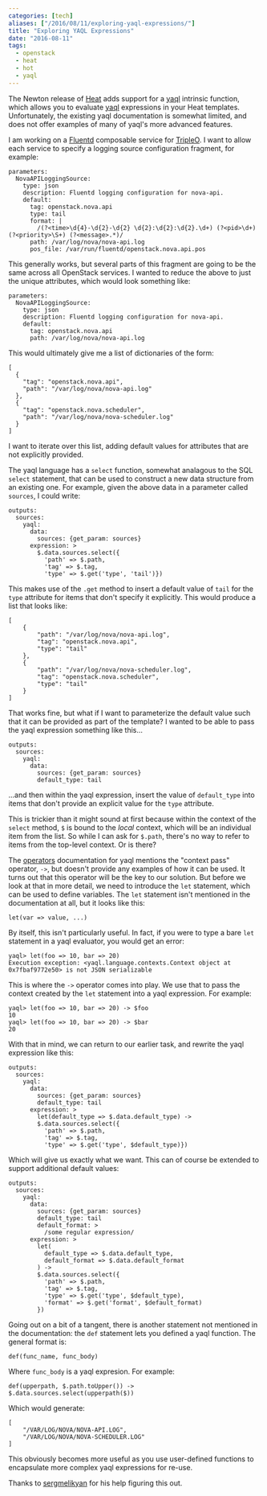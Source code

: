 ```yaml
---
categories: [tech]
aliases: ["/2016/08/11/exploring-yaql-expressions/"]
title: "Exploring YAQL Expressions"
date: "2016-08-11"
tags:
  - openstack
  - heat
  - hot
  - yaql
---
```


The Newton release of [Heat][] adds support for a [yaql][yaql_func]
intrinsic function, which allows you to evaluate [yaql][] expressions
in your Heat templates.  Unfortunately, the existing yaql
documentation is somewhat limited, and does not offer examples of many
of yaql's more advanced features.

[heat]: https://wiki.openstack.org/wiki/Heat
[yaql]: https://yaql.readthedocs.io/en/latest/
[yaql_func]: http://docs.openstack.org/developer/heat/template_guide/hot_spec.html#yaql

I am working on a [Fluentd][] composable service for [TripleO][].  I
want to allow each service to specify a logging source configuration
fragment, for example:

[fluentd]: http://www.fluentd.org/
[tripleo]: https://wiki.openstack.org/wiki/TripleO

    parameters:
      NovaAPILoggingSource:
        type: json
        description: Fluentd logging configuration for nova-api.
        default:
          tag: openstack.nova.api
          type: tail
          format: |
            /(?<time>\d{4}-\d{2}-\d{2} \d{2}:\d{2}:\d{2}.\d+) (?<pid>\d+) (?<priority>\S+) (?<message>.*)/
          path: /var/log/nova/nova-api.log
          pos_file: /var/run/fluentd/openstack.nova.api.pos

This generally works, but several parts of this fragment are going to
be the same across all OpenStack services.  I wanted to reduce the
above to just the unique attributes, which would look something like:

    parameters:
      NovaAPILoggingSource:
        type: json
        description: Fluentd logging configuration for nova-api.
        default:
          tag: openstack.nova.api
          path: /var/log/nova/nova-api.log

This would ultimately give me a list of dictionaries of the form:

    [
      {
        "tag": "openstack.nova.api",
        "path": "/var/log/nova/nova-api.log"
      },
      {
        "tag": "openstack.nova.scheduler",
        "path": "/var/log/nova/nova-scheduler.log"
      }
    ]

I want to iterate over this list, adding default values for attributes
that are not explicitly provided.

The yaql language has a `select` function, somewhat analagous to the
SQL `select` statement, that can be used to construct a new data
structure from an existing one.  For example, given the above data in
a parameter called `sources`, I could write:

    outputs:
      sources:
        yaql:
          data:
            sources: {get_param: sources}
          expression: >
            $.data.sources.select({
              'path' => $.path,
              'tag' => $.tag,
              'type' => $.get('type', 'tail')})

This makes use of the `.get` method to insert a default value of
`tail` for the `type` attribute for items that don't specify it
explicitly.  This would produce a list that looks like:

    [
        {
            "path": "/var/log/nova/nova-api.log",
            "tag": "openstack.nova.api",
            "type": "tail"
        },
        {
            "path": "/var/log/nova/nova-scheduler.log",
            "tag": "openstack.nova.scheduler",
            "type": "tail"
        }
    ]

That works fine, but what if I want to parameterize the default value
such that it can be provided as part of the template?  I wanted to be
able to pass the yaql expression something like this...

    outputs:
      sources:
        yaql:
          data:
            sources: {get_param: sources}
            default_type: tail

...and then within the yaql expression, insert the value of
`default_type` into items that don't provide an explicit value for the
`type` attribute.

This is trickier than it might sound at first because within the
context of the `select` method, `$` is bound to the *local* context,
which will be an individual item from the list.  So while I can ask
for `$.path`, there's no way to refer to items from the top-level
context.  Or is there?

The [operators][] documentation for yaql mentions the "context pass"
operator, `->`, but doesn't provide any examples of how it can be
used. It turns out that this operator will be the key to our solution.
But before we look at that in more detail, we need to introduce the
`let` statement, which can be used to define variables.  The `let`
statement isn't mentioned in the documentation at all, but it looks
like this:

[operators]: https://yaql.readthedocs.io/en/latest/getting_started.html#operators

    let(var => value, ...)

By itself, this isn't particularly useful.  In fact, if you were to
type a bare `let` statement in a yaql evaluator, you would get an
error:

    yaql> let(foo => 10, bar => 20)
    Execution exception: <yaql.language.contexts.Context object at 0x7fbaf9772e50> is not JSON serializable

This is where the `->` operator comes into play.  We use that to pass
the context created by the `let` statement into a yaql expression. For
example:

    yaql> let(foo => 10, bar => 20) -> $foo
    10
    yaql> let(foo => 10, bar => 20) -> $bar
    20

With that in mind, we can return to our earlier task, and rewrite the
yaql expression like this:

    outputs:
      sources:
        yaql:
          data:
            sources: {get_param: sources}
            default_type: tail
          expression: >
            let(default_type => $.data.default_type) ->
            $.data.sources.select({
              'path' => $.path,
              'tag' => $.tag,
              'type' => $.get('type', $default_type)})

Which will give us exactly what we want.  This can of course be
extended to support additional default values:

    outputs:
      sources:
        yaql:
          data:
            sources: {get_param: sources}
            default_type: tail
            default_format: >
              /some regular expression/
          expression: >
            let(
              default_type => $.data.default_type,
              default_format => $.data.default_format
            ) ->
            $.data.sources.select({
              'path' => $.path,
              'tag' => $.tag,
              'type' => $.get('type', $default_type),
              'format' => $.get('format', $default_format)
            })

Going out on a bit of a tangent, there is another statement not
mentioned in the documentation: the `def` statement lets you defined a
yaql function.  The general format is:

    def(func_name, func_body)

Where `func_body` is a yaql expresion.  For example:

    def(upperpath, $.path.toUpper()) ->
    $.data.sources.select(upperpath($))

Which would generate:

    [
        "/VAR/LOG/NOVA/NOVA-API.LOG", 
        "/VAR/LOG/NOVA/NOVA-SCHEDULER.LOG"
    ]

This obviously becomes more useful as you use user-defined functions
to encapsulate more complex yaql expressions for re-use.

Thanks to [sergmelikyan][] for his help figuring this out.

[sergmelikyan]: https://github.com/sergmelikyan
